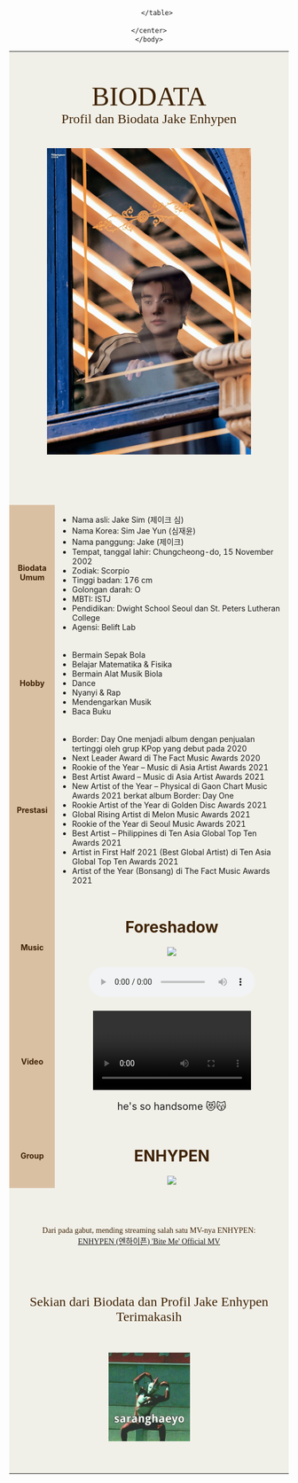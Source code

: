 <html>
    <head>
        <title>Biodata</title>
    </head>
    <body background="Premium Vector _ Background with topography.jpeg">
    <center>
        <table bgcolor="#F1F0E8" cellspacing="20" cellpadding="20" width="50%">
            <tr>
                <td colspan="2">
                    <br><br><br>
                    <center><font color="#3F2305" size="20" face="times new roman">BIODATA</font></center>
                    <center><font color="#3F2305" size="5" face="times new roman">Profil dan Biodata Jake Enhypen</font></center>
                <br><br>
                </td>
            </tr>
            <tr>
                <td colspan="2" align="center"><img src="230920 enhypen in milan.jpg" width="75%">
                <br><br><br><br><br><br>
                </td>  
            </tr>
            <tr> 
                <td bgcolor="#DAC0A3" align="center"><b><font color="#3F2305">Biodata Umum</font></b></td>
                <td>
                    <ul>
                        <li>Nama asli: Jake Sim (제이크 심)</li>
                        <li>Nama Korea: Sim Jae Yun (심재윤)</li>
                        <li>Nama panggung: Jake (제이크)</li>
                        <li>Tempat, tanggal lahir: Chungcheong-do, 15 November 2002</li>
                        <li>Zodiak: Scorpio</li>
                        <li>Tinggi badan: 176 cm</li>
                        <li>Golongan darah: O</li>
                        <li>MBTI: ISTJ</li>
                        <li>Pendidikan: Dwight School Seoul dan St. Peters Lutheran College</li>
                        <li>Agensi: Belift Lab</li>
                    </ul>
                </td>
            </tr>
            <tr>
                <td bgcolor="#DAC0A3" align="center"><b><font color="#3F2305">Hobby</font></b></td>
                <td> 
                    <ul>
                        <li>Bermain Sepak Bola</li>
                        <li>Belajar Matematika & Fisika</li>
                        <li>Bermain Alat Musik Biola</li>
                        <li>Dance</li>
                        <li>Nyanyi & Rap</li>
                        <li>Mendengarkan Musik</li>
                        <li>Baca Buku</li>                        
                    </ul>                  
                </td>
            </tr>
            <tr>
                <td bgcolor="#DAC0A3" align="center"><b><font color="#3F2305">Prestasi</font></b></td>
                <td> 
                    <ul>
                        <li>Border: Day One menjadi album dengan penjualan tertinggi oleh grup KPop yang debut pada 2020</li>
                        <li>Next Leader Award di The Fact Music Awards 2020</li>
                        <li>Rookie of the Year – Music di Asia Artist Awards 2021</li>
                        <li>Best Artist Award – Music di Asia Artist Awards 2021</li>
                        <li>New Artist of the Year – Physical di Gaon Chart Music Awards 2021 berkat album Border: Day One</li>
                        <li>Rookie Artist of the Year di Golden Disc Awards 2021</li>
                        <li>Global Rising Artist di Melon Music Awards 2021</li>
                        <li>Rookie of the Year di Seoul Music Awards 2021</li>
                        <li>Best Artist – Philippines di Ten Asia Global Top Ten Awards 2021</li>
                        <li>Artist in First Half 2021 (Best Global Artist) di Ten Asia Global Top Ten Awards 2021</li>
                        <li>Artist of the Year (Bonsang) di The Fact Music Awards 2021</li>                       
                    </ul>                  
                </td>
            </tr>
            <tr>
                <td bgcolor="#DAC0A3" align="center"><b><font color="#3F2305">Music</font></b></td>
                <td>
                    <center><h1><font color="#3F2305">Foreshadow</font></h1>
                        <img src="c:\Users\Zahra Nabila Adhwa\Downloads\unnamed.jpg" width="50%">
                    <br><br>
                    <audio controls>
                        <source src="c:\Users\Zahra Nabila Adhwa\Downloads\Music\ssstik.io_1696144174866.mp3">
                    </audio>
                    </center>
                </td>
            </tr>
            <tr>
                <td bgcolor="#DAC0A3" align="center"><b><font color="#3F2305">Video</font></b></td>
                <td>
                    <center>
                    <br>
                    <video controls width="70%">
                        <source src="ssstik.io_1696135865820.mp4" type="video/mp4">
                    </video>
                    <br><br>
                    <font size="4">he's so handsome &#128571&#128573</font>
                    <br><br>
                    </center>
                </td>
            </tr>
            <tr>
                <td bgcolor="#DAC0A3" align="center"><b><font color="#3F2305">Group</font></b></td>
                <td>
                    <center><h1><font color="#3F2305">ENHYPEN</font></h1>
                        <img src="c:\Users\Zahra Nabila Adhwa\Downloads\[ 090623 ].jpeg" width="85%">
                        <br>
                    </center>
                </td>
            </tr>
            <tr>
                <td colspan="2">
                <br><br><br>
                    <center>
                        <p><font color="#3F2305" face="times new roman">Dari pada gabut, mending streaming salah satu MV-nya ENHYPEN:
                        <br>
                        <a href="https://youtu.be/wXFLzODIdUI?si=VaWmZD9l8gqlBOGV.">ENHYPEN (엔하이픈) 'Bite Me' Official MV</a>
                        </font></p>
                    </center>
                </td>
            </tr>
            <tr>
                <td colspan="2">
                    <br><br><br><br>
                    <center><font color="#3F2305" size="5" face="times new roman">Sekian dari Biodata dan Profil Jake Enhypen</font></center>
                    <center><font color="#3F2305" size="5" face="times new roman">Terimakasih</font></center>
                    <br><br><br>
                    <center>
                        <img src="07999296aecef75e92a798a65873ab99.jpg" width="30%">
                    </center>
                    <br><br><br>
                </td>
            </tr>
            
        </table>

    </center>
    </body>

</html>
